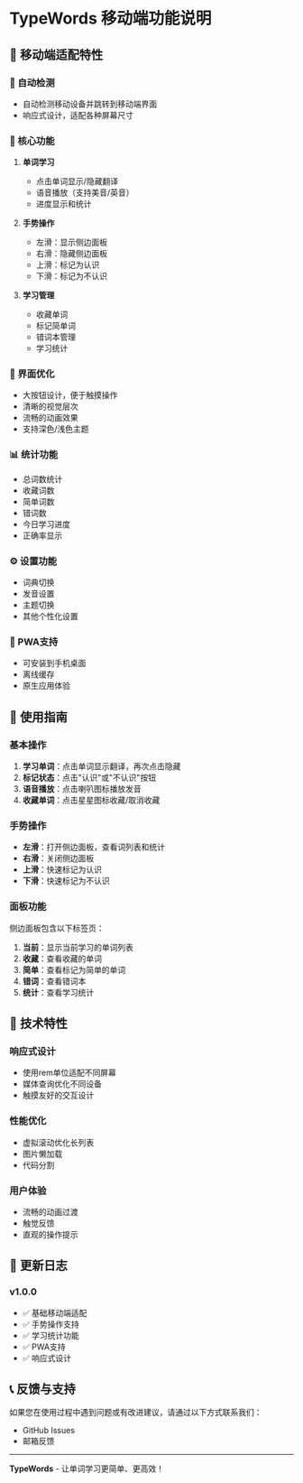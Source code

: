 # TypeWords 移动端功能说明

## 🚀 移动端适配特性

### 📱 自动检测
- 自动检测移动设备并跳转到移动端界面
- 响应式设计，适配各种屏幕尺寸

### 🎯 核心功能
1. **单词学习**
   - 点击单词显示/隐藏翻译
   - 语音播放（支持美音/英音）
   - 进度显示和统计

2. **手势操作**
   - 左滑：显示侧边面板
   - 右滑：隐藏侧边面板
   - 上滑：标记为认识
   - 下滑：标记为不认识

3. **学习管理**
   - 收藏单词
   - 标记简单词
   - 错词本管理
   - 学习统计

### 🎨 界面优化
- 大按钮设计，便于触摸操作
- 清晰的视觉层次
- 流畅的动画效果
- 支持深色/浅色主题

### 📊 统计功能
- 总词数统计
- 收藏词数
- 简单词数
- 错词数
- 今日学习进度
- 正确率显示

### ⚙️ 设置功能
- 词典切换
- 发音设置
- 主题切换
- 其他个性化设置

### 🔧 PWA支持
- 可安装到手机桌面
- 离线缓存
- 原生应用体验

## 📱 使用指南

### 基本操作
1. **学习单词**：点击单词显示翻译，再次点击隐藏
2. **标记状态**：点击"认识"或"不认识"按钮
3. **语音播放**：点击喇叭图标播放发音
4. **收藏单词**：点击星星图标收藏/取消收藏

### 手势操作
- **左滑**：打开侧边面板，查看词列表和统计
- **右滑**：关闭侧边面板
- **上滑**：快速标记为认识
- **下滑**：快速标记为不认识

### 面板功能
侧边面板包含以下标签页：
1. **当前**：显示当前学习的单词列表
2. **收藏**：查看收藏的单词
3. **简单**：查看标记为简单的单词
4. **错词**：查看错词本
5. **统计**：查看学习统计

## 🎯 技术特性

### 响应式设计
- 使用rem单位适配不同屏幕
- 媒体查询优化不同设备
- 触摸友好的交互设计

### 性能优化
- 虚拟滚动优化长列表
- 图片懒加载
- 代码分割

### 用户体验
- 流畅的动画过渡
- 触觉反馈
- 直观的操作提示

## 🔄 更新日志

### v1.0.0
- ✅ 基础移动端适配
- ✅ 手势操作支持
- ✅ 学习统计功能
- ✅ PWA支持
- ✅ 响应式设计

## 📞 反馈与支持

如果您在使用过程中遇到问题或有改进建议，请通过以下方式联系我们：
- GitHub Issues
- 邮箱反馈

---

**TypeWords** - 让单词学习更简单、更高效！ 